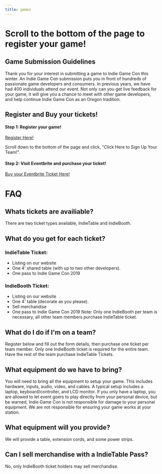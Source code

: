 ```yaml
---
title: games
---
```


# Scroll to the bottom of the page to register your game!

## Game Submission Guidelines
Thank you for your interest in submitting a game to Indie Game Con this winter. An Indie Game Con submission puts you in front of hundreds of passionate game developers and consumers. In previous years, we have had 400 individuals attend our event. Not only can you get live feedback for your game, it will give you a chance to meet with other game developers, and help continue Indie Game Con as an Oregon tradition.

## Register and Buy your tickets!
#### Step 1: Register your game!
[Register Here!](https://indiegamecon.netlify.com/games/)

Scroll down to the bottom of the page and click, "Click Here to Sign Up Your Team!".

#### Step 2: Visit Eventbrite and purchase your ticket!
[Buy your Eventbrite Ticket Here!](https://indiegamecon2019.eventbrite.com)

# FAQ
## Whats tickets are availiable?
There are two ticket types available, IndieTable and IndieBooth.

## What do you get for each ticket?
### IndieTable Ticket:
* Listing on our website
* One 4' shared table (with up to two other developers).
* One pass to Indie Game Con 2019

### IndieBooth Ticket:
* Listing on our website
* One 4' table (decorate as you please).
* Sell merchandise
* One pass to Indie Game Con 2019
Note: Only one IndieBooth per team is necessary, all other team members purchase IndieTable ticket.

## What do I do if I'm on a team?
Register below and fill out the form details, then purchase one ticket per team member. Only one IndieBooth ticket is required for the entire team. Have the rest of the team purchase IndieTable Tickets.

## What equipment do we have to bring?
You will need to bring all the equipment to setup your game. This includes hardware, inputs, audio, video, and cables. A typical setup includes a laptop, keyboard/controller, and LCD monitor. If you only have a laptop, you are allowed to let event goers to play directly from your personal device, but be warned, Indie Game Con is not responsible for damage to your personal equipment. We are not responsible for ensuring your game works at your station.

## What equipment will you provide?
We will provide a table, extension cords, and some power strips.

## Can I sell merchandise with a IndieTable Pass?
No, only IndieBooth ticket holders may sell merchandise.
